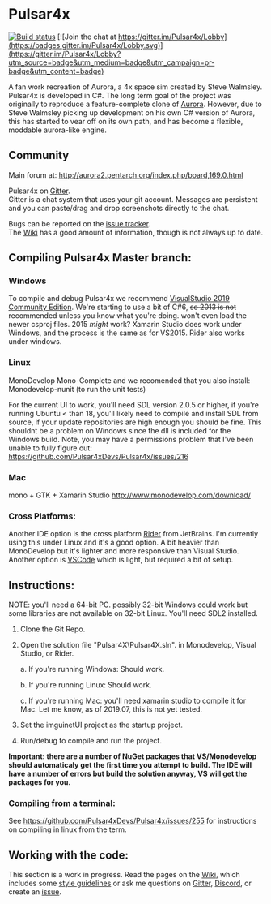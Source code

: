 # Pulsar4x
[![Build status](https://ci.appveyor.com/api/projects/status/owpp4y7ruyn0skm1/branch/Master?svg=true)](https://ci.appveyor.com/project/intercross21/pulsar4x/branch/Master)
[![Join the chat at https://gitter.im/Pulsar4x/Lobby](https://badges.gitter.im/Pulsar4x/Lobby.svg)](https://gitter.im/Pulsar4x/Lobby?utm_source=badge&utm_medium=badge&utm_campaign=pr-badge&utm_content=badge)

A fan work recreation of Aurora, a 4x space sim created by Steve Walmsley. Pulsar4x is developed in C#. The long term goal of the project was originally to reproduce a feature-complete clone of [Aurora](http://aurora2.pentarch.org/index.php).
However, due to Steve Walmsley picking up development on his own C# version of Aurora, this has started to vear off on its own path, and has become a flexible, moddable aurora-like engine.

## Community

Main forum at: http://aurora2.pentarch.org/index.php/board,169.0.html

Pulsar4x on [Gitter](https://gitter.im/Pulsar4x/Lobby#).<br />
Gitter is a chat system that uses your git account. Messages are persistent and you can paste/drag and drop screenshots directly to the chat.

Bugs can be reported on the [issue tracker](https://github.com/Pulsar4xDevs/Pulsar4x/issues).  
The [Wiki](https://github.com/Pulsar4xDevs/Pulsar4x/wiki) has a good amount of information, though is not always up to date.

## Compiling Pulsar4x Master branch:

### Windows
To compile and debug Pulsar4x we recommend [VisualStudio 2019 Community Edition](https://www.visualstudio.com/downloads/download-visual-studio-vs). We're starting to use a bit of C#6, ~~so 2013 is not recommended unless you know what you're doing.~~ won't even load the newer csproj files.  2015 *might* work?
Xamarin Studio does work under Windows, and the process is the same as for VS2015.
Rider also works under windows. 

### Linux
MonoDevelop
Mono-Complete
and we recomended that you also install:
Monodevelop-nunit (to run the unit tests)

For the current UI to work, you'll need SDL version 2.0.5 or higher, if you're running Ubuntu < than 18, you'll likely need to compile and install SDL from source, if your update repositories are high enough you should be fine. 
This shouldnt be a problem on Windows since the dll is included for the Windows build. 
Note, you may have a permissions problem that I've been unable to fully figure out: https://github.com/Pulsar4xDevs/Pulsar4x/issues/216

### Mac
mono + GTK + Xamarin Studio
http://www.monodevelop.com/download/


### Cross Platforms:
Another IDE option is the cross platform [Rider](https://www.jetbrains.com/rider/) from JetBrains.
I'm currently using this under Linux and it's a good option. A bit heavier than MonoDevelop but it's lighter and more responsive than Visual Studio. 
Another option is [VSCode](https://code.visualstudio.com/) which is light, but required a bit of setup. 

## Instructions:

NOTE: you'll need a 64-bit PC. possibly 32-bit Windows could work but some libraries are not available on 32-bit Linux. 
You'll need SDL2 installed. 

1. Clone the Git Repo.

2. Open the solution file "Pulsar4X\Pulsar4X.sln". in Monodevelop, Visual Studio, or Rider.

	a. If you're running Windows: Should work. 

	b. If you're running Linux: Should work.

	c. If you're running Mac: you'll need xamarin studio to compile it for Mac. Let me know, as of 2019.07, this is not yet tested.

4. Set the imguinetUI project as the startup project. 

5. Run/debug to compile and run the project.  

**Important: there are a number of NuGet packages that VS/Monodevelop should automaticaly get the first time you attempt to build. 
The IDE will have a number of errors but build the solution anyway, VS will get the packages for you.**

### Compiling from a terminal:
See https://github.com/Pulsar4xDevs/Pulsar4x/issues/255 for instructions on compiling in linux from the term.

## Working with the code:
This section is a work in progress. Read the pages on the [Wiki](https://github.com/Pulsar4xDevs/Pulsar4x/wiki), which includes some [style guidelines](https://github.com/Pulsar4xDevs/Pulsar4x/wiki/Formating-rules-and-guidelines) or ask me questions on [Gitter](https://gitter.im/Pulsar4x/Lobby#), [Discord](https://discord.gg/qy8eZHh), or create an [issue](https://github.com/Pulsar4xDevs/Pulsar4x/issues). 
